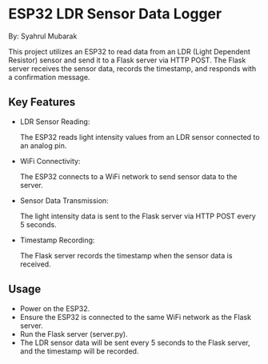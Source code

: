 # ESP32 LDR Sensor Data Logger

By: Syahrul Mubarak

This project utilizes an ESP32 to read data from an LDR (Light Dependent Resistor) sensor and send it to a Flask server via HTTP POST. The Flask server receives the sensor data, records the timestamp, and responds with a confirmation message.

## Key Features
* LDR Sensor Reading:

  The ESP32 reads light intensity values from an LDR sensor connected to an analog pin.
* WiFi Connectivity:

  The ESP32 connects to a WiFi network to send sensor data to the server.
* Sensor Data Transmission:

  The light intensity data is sent to the Flask server via HTTP POST every 5 seconds.
* Timestamp Recording:

  The Flask server records the timestamp when the sensor data is received.

## Usage
* Power on the ESP32.
* Ensure the ESP32 is connected to the same WiFi network as the Flask server.
* Run the Flask server (server.py).
* The LDR sensor data will be sent every 5 seconds to the Flask server, and the timestamp will be recorded.